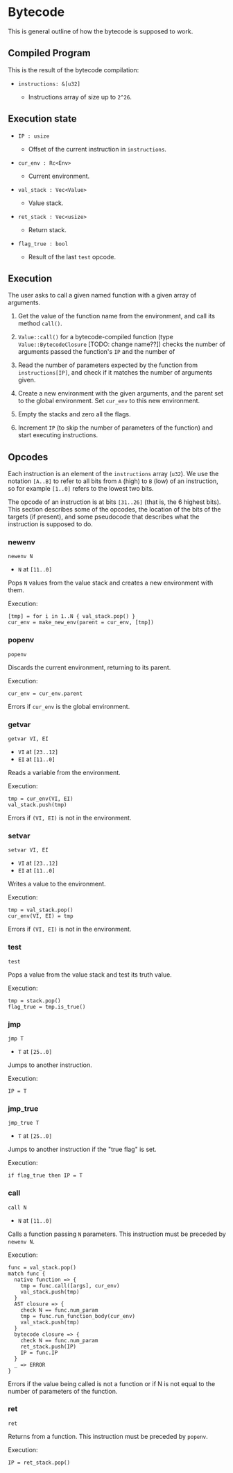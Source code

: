 
# Bytecode

This is general outline of how the bytecode is supposed to work.

## Compiled Program

This is the result of the bytecode compilation:

- `instructions: &[u32]`

    - Instructions array of size up to `2^26`.

## Execution state

- `IP : usize`

    - Offset of the current instruction in `instructions`.

- `cur_env : Rc<Env>`

    - Current environment.

- `val_stack : Vec<Value>`

    - Value stack.

- `ret_stack : Vec<usize>`

    - Return stack.

- `flag_true : bool`

    - Result of the last `test` opcode.


## Execution

The user asks to call a given named function with a given array of arguments.

1. Get the value of the function name from the environment, and call its method `call()`.

2. `Value::call()` for a bytecode-compiled function (type `Value::BytecodeClosure`
   [TODO: change name??]) checks the number of arguments passed 
    the function's `IP` and the number of 

2. Read the number of parameters expected by the function from `instructions[IP]`, and
   check if it matches the number of arguments given.

3. Create a new environment with the given arguments, and the parent set to the global
   environment. Set `cur_env` to this new environment.

4. Empty the stacks and zero all the flags.

5. Increment `IP` (to skip the number of parameters of the function) and start executing
   instructions.

## Opcodes

Each instruction is an element of the `instructions` array (`u32`).  We use the notation
`[A..B]` to refer to all bits from `A` (high) to `B` (low) of an instruction, so for
example `[1..0]` refers to the lowest two bits.

The opcode of an instruction is at bits `[31..26]` (that is, the 6 highest bits).
This section describes some of the opcodes, the location of the bits of the targets (if
present), and some pseudocode that describes what the instruction is supposed to do.


### newenv

`newenv N`

- `N` at `[11..0]`

Pops `N` values from the value stack and creates a new environment with them.

Execution:

```
[tmp] = for i in 1..N { val_stack.pop() }
cur_env = make_new_env(parent = cur_env, [tmp])
```
    

### popenv

`popenv`

Discards the current environment, returning to its parent.

Execution:

```
cur_env = cur_env.parent
```

Errors if `cur_env` is the global environment.


### getvar

`getvar VI, EI`

- `VI` at `[23..12]`
- `EI` at `[11..0]`

Reads a variable from the environment.

Execution:

```
tmp = cur_env(VI, EI)
val_stack.push(tmp)
```

Errors if `(VI, EI)` is not in the environment.


### setvar

`setvar VI, EI`

- `VI` at `[23..12]`
- `EI` at `[11..0]`

Writes a value to the environment.

Execution:

```
tmp = val_stack.pop()
cur_env(VI, EI) = tmp
```

Errors if `(VI, EI)` is not in the environment.


### test

`test`

Pops a value from the value stack and test its truth value.

Execution:

```
tmp = stack.pop()
flag_true = tmp.is_true()
```


### jmp

`jmp T`

- `T` at `[25..0]`

Jumps to another instruction.

Execution:

```
IP = T
```


### jmp_true

`jmp_true T`

- `T` at `[25..0]`

Jumps to another instruction if the "true flag" is set.

Execution:

```
if flag_true then IP = T
```


### call

`call N`

- `N` at `[11..0]`

Calls a function passing `N` parameters.  This instruction must be preceded by `newenv N`.

Execution:

```
func = val_stack.pop()
match func {
  native function => {
    tmp = func.call([args], cur_env)
    val_stack.push(tmp)
  }
  AST closure => {
    check N == func.num_param
    tmp = func.run_function_body(cur_env)
    val_stack.push(tmp)
  }
  bytecode closure => {
    check N == func.num_param
	ret_stack.push(IP)
	IP = func.IP
  }
  _ => ERROR
}
```

Errors if the value being called is not a function or if N is not equal to the number of parameters of the function.


### ret

`ret`

Returns from a function.  This instruction must be preceded by `popenv`.

Execution:

```
IP = ret_stack.pop()
```
